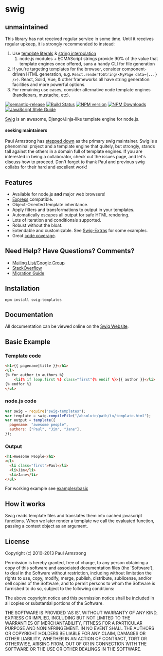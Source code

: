 # swig

## unmaintained

This library has not received regular service in some time. Until it receives
regular upkeep, it is strongly recommended to instead:

1. Use [template literals](https://developer.mozilla.org/en-US/docs/Web/JavaScript/Reference/Template_literals) & [string interpolation](https://developer.mozilla.org/en-US/docs/Web/JavaScript/Reference/Template_literals#string_interpolation)
   1. node.js modules + ECMAScript strings provide 90% of the value that template engines once offered, sans a handy CLI for file generation
2. If you're targeting templates for the browser, consider component-driven HTML generation, e.g. `React.renderToString(<MyPage data={...} />)`. React, Solid, Vue, & other frameworks all have string generation facilities and more powerful options.
3. For remaining use cases, consider alternative node template engines (handlebars, mustache, etc).

[![semantic-release](https://img.shields.io/badge/%20%20%F0%9F%93%A6%F0%9F%9A%80-semantic--release-e10079.svg)](https://github.com/semantic-release/semantic-release)
[![Build Status](http://img.shields.io/travis/node-swig/swig-templates/master.svg?style=flat)](http://travis-ci.org/node-swig/swig-templates) [![NPM version](http://img.shields.io/npm/v/swig-templates.svg?style=flat)](https://www.npmjs.org/package/swig-templates) [![NPM Downloads](http://img.shields.io/npm/dm/swig-templates.svg?style=flat)](https://www.npmjs.org/package/swig-templates) [![JavaScript Style Guide](https://img.shields.io/badge/code_style-standard-brightgreen.svg)](https://standardjs.com)

[Swig](http://node-swig.github.io/swig-templates/) is an awesome, Django/Jinja-like template engine for node.js.

#### seeking maintainers

Paul Armstrong has [stepped down](https://web.archive.org/web/20160311170700/https://github.com/paularmstrong/swig/issues/628) as the primary swig maintainer. Swig is a phenominal project and a template engine that quitely, but strongly, stands tall against the others in a domain full of template engines. If you are interested in being a collaborator, check out the issues page, and let's discuss how to proceed. Don't forget to thank Paul and previous swig collabs for their hard and excellent work!

## Features

- Available for node.js **and** major web browsers!
- [Express](http://expressjs.com/) compatible.
- Object-Oriented template inheritance.
- Apply filters and transformations to output in your templates.
- Automatically escapes all output for safe HTML rendering.
- Lots of iteration and conditionals supported.
- Robust without the bloat.
- Extendable and customizable. See [Swig-Extras](https://github.com/paularmstrong/swig-extras) for some examples.
- Great [code coverage](http://node-swig.github.io/swig-templates/coverage.html).

## Need Help? Have Questions? Comments?

- [Mailing List/Google Group](http://groups.google.com/forum/#!forum/swig-templates)
- [StackOverflow](http://stackoverflow.com/questions/tagged/swig-template)
- [Migration Guide](https://github.com/node-swig/swig-templates/wiki/Migrating-from-v0.x.x-to-v1.0.0)

## Installation

    npm install swig-templates

## Documentation

All documentation can be viewed online on the [Swig Website](http://node-swig.github.io/swig-templates/).

## Basic Example

### Template code

```html
<h1>{{ pagename|title }}</h1>
<ul>
{% for author in authors %}
    <li{% if loop.first %} class="first"{% endif %}>{{ author }}</li>
{% endfor %}
</ul>
```

### node.js code

```js
var swig = require("swig-templates");
var template = swig.compileFile("/absolute/path/to/template.html");
var output = template({
  pagename: "awesome people",
  authors: ["Paul", "Jim", "Jane"],
});
```

### Output

```html
<h1>Awesome People</h1>
<ul>
  <li class="first">Paul</li>
  <li>Jim</li>
  <li>Jane</li>
</ul>
```

For working example see [examples/basic](https://github.com/node-swig/swig-templates/tree/master/examples/basic)

## How it works

Swig reads template files and translates them into cached javascript functions. When we later render a template we call the evaluated function, passing a context object as an argument.

## License

Copyright (c) 2010-2013 Paul Armstrong

Permission is hereby granted, free of charge, to any person obtaining a copy of this software and associated documentation files (the 'Software'), to deal in the Software without restriction, including without limitation the rights to use, copy, modify, merge, publish, distribute, sublicense, and/or sell copies of the Software, and to permit persons to whom the Software is furnished to do so, subject to the following conditions:

The above copyright notice and this permission notice shall be included in all copies or substantial portions of the Software.

THE SOFTWARE IS PROVIDED 'AS IS', WITHOUT WARRANTY OF ANY KIND, EXPRESS OR IMPLIED, INCLUDING BUT NOT LIMITED TO THE WARRANTIES OF MERCHANTABILITY, FITNESS FOR A PARTICULAR PURPOSE AND NONINFRINGEMENT. IN NO EVENT SHALL THE AUTHORS OR COPYRIGHT HOLDERS BE LIABLE FOR ANY CLAIM, DAMAGES OR OTHER LIABILITY, WHETHER IN AN ACTION OF CONTRACT, TORT OR OTHERWISE, ARISING FROM, OUT OF OR IN CONNECTION WITH THE SOFTWARE OR THE USE OR OTHER DEALINGS IN THE SOFTWARE.

